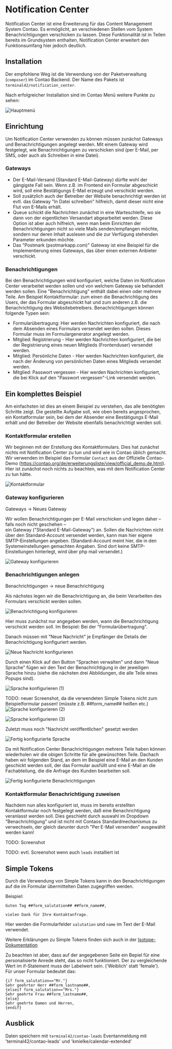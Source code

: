 # Notification Center

Notification Center ist eine Erweiterung für das Content Management System Contao. Es ermöglicht, an verschiedenen
Stellen vom System Benachrichtigungen verschicken zu lassen. Diese Funktionalität ist in Teilen bereits im Grundsystem
enthalten, Notification Center erweitert den Funktionsumfang hier jedoch deutlich.


## Installation

Der empfohlene Weg ist die Verwendung von der Paketverwaltung (`composer`) im Contao Backend. Der Name des Pakets
ist `terminal42/notification_center`.

Nach erfolgreicher Installation sind im Contao Menü weitere Punkte zu sehen:

![Hauptmenü](img/main_menu.png)


## Einrichtung

Um Notification Center verwenden zu können müssen zunächst Gateways und Benachrichtigungen angelegt werden. Mit einem
Gateway wird festgelegt, wie Benachrichtigungen zu verschicken sind (per E-Mail, per SMS, oder auch als Schreiben in
eine Datei).


### Gateways

* Der E-Mail-Versand (Standard E-Mail-Gateway) dürfte wohl der gängigste Fall sein. Wenn z.B. im Frontend ein Formular
abgeschickt wird, soll eine Bestätigungs E-Mail erzeugt und verschickt werden.
* Soll zusätzlich auch der Betreiber der Website benachrichtigt werden ist evtl. das Gateway "In Datei schreiben"
hilfreich, damit dieser nicht eine Flut von E-Mails erhält.
* Queue schickt die Nachrichten zunächst in eine Warteschleife, wo sie dann von der eigentlichen Versandart abgearbeitet werden. Diese Option ist aber auch hilfreich, wenn man beim Einrichten der Benachrichtigungen nicht so viele Mails senden/empfangen möchte, sondern nur deren Inhalt auslesen und die zur Verfügung stehenden Parameter erkunden möchte.
* Das "Postmark (psotmarkapp.com)" Gateway ist eine Beispiel für die Implementierung eines Gateways, das über einen
externen Anbieter verschickt.


### Benachrichtigungen

Bei den Benachrichtigungen wird konfiguriert, welche Daten im Notification Center verarbeitet werden sollen und von
welchem Gateway sie behandelt werden sollen. Eine "Benachrichtigung" enthält dabei einen oder mehrere Teile. Am
Beispiel Kontaktformular: zum einen die Benachrichtigung des Users, der das Formular abgeschickt hat und zum anderen
z.B. die Benachrichtigung des Websitebetreibers.
Benachrichtigungen können folgende Typen sein:
* Formularübertragung: Hier werden Nachrichten konfiguriert, die nach dem Absenden eines Formulars versendet werden sollen. Dieses Formular muss im Formulargenerator angelegt werden.
* Mitglied: Registrierung - Hier werden Nachrichten konfiguriert, die bei der Registrierung eines neuen Mitglieds (Frontenduser) versendet werden.
* Mitglied: Persönliche Daten - Hier werden Nachrichten konfiguriert, die nach der Änderung von persönlichen Daten eines Mitglieds versendet werden.
* Mitglied: Passwort vergessen - Hier werden Nachrichten konfiguriert, die bei Klick auf den "Passwort vergessen"-Link versendet werden.


## Ein komplettes Beispiel

Am einfachsten ist dies an einem Beispiel zu verstehen, das alle benötigten Schritte zeigt. Die gestellte Aufgabe soll,
wie oben bereits angesprochen, ein Kontatformular sein, bei dem der Absender eine Bestätigungs E-Mail erhält und der
Betreiber der Website ebenfalls benachrichtigt werden soll.


### Kontaktformular erstellen

Wir beginnen mit der Erstellung des Kontaktformulars. Dies hat zunächst nichts mit Notification Center zu tun und
wird wie in Contao üblich gemacht. Wir verwenden im Beispiel das Formular `Contact` aus der Offizielle Contao-Demo
(https://contao.org/de/erweiterungsliste/view/official_demo.de.html). Hier ist zunächst noch nichts zu beachten, was
mit dem Notification Center zu tun hätte.

![Kontaktformular](img/contact_form.png)


### Gateway konfigurieren

Gateways → Neues Gateway

Wir wollen Benachrichtigungen per E-Mail verschicken und legen daher – falls noch nicht geschehen –   
ein Gateway ("Standard E-Mail-Gateway") an.
Sollen die Nachrichten nicht über den Standard-Account versendet werden, kann man hier eigene SMTP-Einstellungen angeben. (Standard-Account meint hier, die in den Systemeinstellungen gemachten Angaben. Sind dort keine SMTP-Einstellungen hinterlegt, wird über php mail versendet.)

![Gateway konfigurieren](img/configure_gateway.png)


### Benachrichtigungen anlegen

Benachrichtigungen → neue Benachrichtigung

Als nächstes legen wir die Benachrichtigung an, die beim Verarbeiten des Formulars verschickt werden sollen.

![Benachrichtigung konfigurieren](img/configure_notification.png)

Hier muss zunächst nur angegeben werden, wann die Benachrichtigung verschickt werden soll. Im Beispiel:
Bei der "Formularübertragung".

Danach müssen mit "Neue Nachricht" je Empfänger die Details der Benachrichtigung konfiguriert werden.

![Neue Nachricht konfigurieren](img/configure_new_notification.png)

Durch einen Klick auf den Button "Sprachen verwalten" und dann "Neue Sprache" fügen wir den Text der Benachrichtigung
in der jeweiligen Sprache hinzu (siehe die nächsten drei Abbildungen, die alle Teile eines Popups sind).

![Sprache konfigurieren (1)](img/configure_language_1.png)

TODO: neuer Screenshot, da die verwendeten Simple Tokens nicht zum Beispielformular passen! (müsste z.B. ##form_name## heißen etc.)
![Sprache konfigurieren (2)](img/configure_language_2.png)

![Sprache konfigurieren (3)](img/configure_language_3.png)

Zuletzt muss noch "Nachricht veröffentlichen" gesetzt werden

![Fertig konfigurierte Sprache](img/configured_language.png)

Da mit Notification Center Benachrichtigungen mehrere Teile haben können wiederholen wir die obigen Schritte für alle
gewünschten Teile. Dachach haben wir folgenden Stand, an dem im Beispiel eine E-Mail an den Kunden geschickt werden
soll, der das Formular ausfüllt und eine E-Mail an die Fachabteilung, die die Anfrage des Kunden bearbeiten soll.

![Fertig konfigurierte Benachrichtigungen](img/configured_notifications.png)


### Kontaktformular Benachrichtigung zuweisen

Nachdem nun alles konfiguriert ist, muss im bereits erstellten Kontaktformular noch festgelegt werden, daß eine
Benachrichtigung veranlasst werden soll. Dies geschieht durch auswahl im Dropdown "Benachrichtigung" und ist
nicht mit Contaos Standardmechanismus zu verwechseln, der gleich darunter durch "Per E-Mail versenden" ausgewählt
werden kann!


TODO: Screenshot

TODO: evtl. Screenshot wenn auch `leads` installiert ist

## Simple Tokens

Durch die Verwendung von Simple Tokens kann in den Benachrichtigungen auf die im Formular
übermittelten Daten zugegriffen werden.

Beispiel:
```
Guten Tag ##form_salutation## ##form_name##,

vielen Dank für Ihre Kontaktanfrage.
```

Hier werden die Formularfelder `salutation` und `name` im Text der E-Mail verwendet.

Weitere Erklärungen zu Simple Tokens finden sich auch in der [Isotope-Dokumentation](https://isotopeecommerce.org/de/handbuch/v/2.3/r/simple-tokens.html "zur Isotope-Dokumentation")

Zu beachten ist aber, dass auf der angegebenen Seite ein Bepiel für eine personalisierte Anrede steht, das so nicht funktioniert. Der zu vergleichende Wert im if-Statement muss der Labelwert sein. ('Weiblich' statt 'female'). Für unser Formular bedeutet das:
```
{if form_salutation=="Mr."}
Sehr geehrter Herr ##form_lastname##,
{elseif form_salutation=="Mrs."}
Sehr geehrte Frau ##form_lastname##,
{else}
Sehr geehrte Damen und Herren,
{endif}

```


## Ausblick

Daten speichern mit `terminal42/contao-leads`
Eventanmeldung mit 'terminal42/contao-leads' und 'kmielke/calendar-extended'
